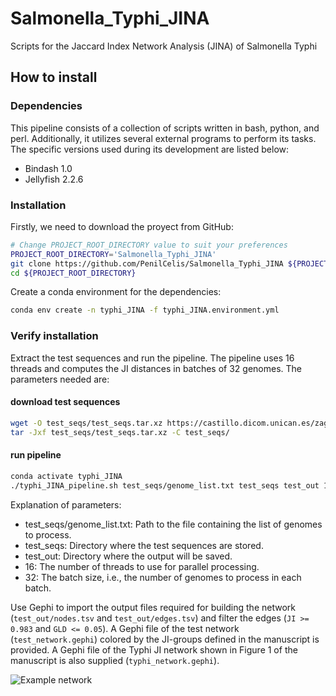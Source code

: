 # Salmonella_Typhi_JINA
 Scripts for the Jaccard Index Network Analysis (JINA) of Salmonella Typhi

## How to install

### Dependencies
This pipeline consists of a collection of scripts written in bash, python, and perl. Additionally, it utilizes several external programs to perform its tasks. The specific versions used during its development are listed below:

- Bindash 1.0
- Jellyfish 2.2.6

### Installation
Firstly, we need to download the proyect from GitHub:

~~~bash
# Change PROJECT_ROOT_DIRECTORY value to suit your preferences
PROJECT_ROOT_DIRECTORY='Salmonella_Typhi_JINA'
git clone https://github.com/PenilCelis/Salmonella_Typhi_JINA ${PROJECT_ROOT_DIRECTORY}
cd ${PROJECT_ROOT_DIRECTORY}
~~~

Create a conda environment for the dependencies:

~~~bash
conda env create -n typhi_JINA -f typhi_JINA.environment.yml
~~~

### Verify installation
Extract the test sequences and run the pipeline. The pipeline uses 16 threads and computes the JI distances in batches of 32 genomes. The parameters needed are:

#### download test sequences
~~~bash
wget -O test_seqs/test_seqs.tar.xz https://castillo.dicom.unican.es/zaguan/Salmonella_Typhi_JINA/test_seqs.tar.xz
tar -Jxf test_seqs/test_seqs.tar.xz -C test_seqs/
~~~

#### run pipeline
~~~bash
conda activate typhi_JINA
./typhi_JINA_pipeline.sh test_seqs/genome_list.txt test_seqs test_out 16 32
~~~

Explanation of parameters:
- test_seqs/genome_list.txt: Path to the file containing the list of genomes to process.
- test_seqs: Directory where the test sequences are stored.
- test_out: Directory where the output will be saved.
- 16: The number of threads to use for parallel processing.
- 32: The batch size, i.e., the number of genomes to process in each batch.

   
Use Gephi to import the output files required for building the network (```test_out/nodes.tsv``` and ```test_out/edges.tsv```) and filter the edges (```JI >= 0.983``` and ```GLD <= 0.05```). A Gephi file of the test network (```test_network.gephi```) colored by the JI-groups defined in the manuscript is provided. A Gephi file of the Typhi JI network shown in Figure 1 of the manuscript is also supplied (```typhi_network.gephi```).

![Example network](test_network.png)
